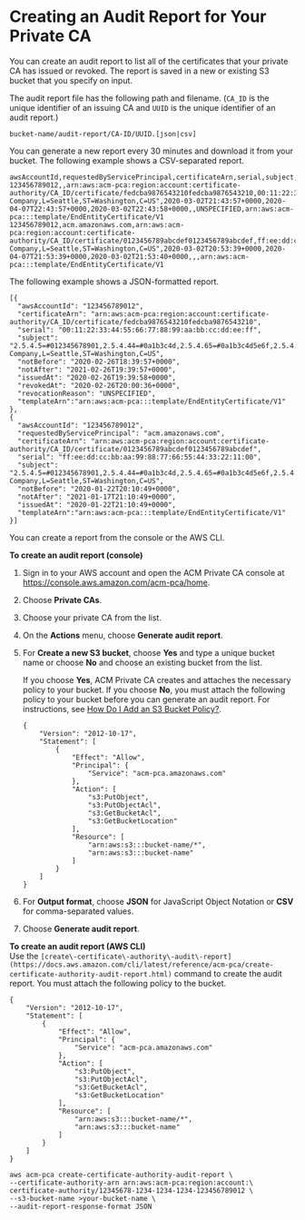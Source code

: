 # Creating an Audit Report for Your Private CA<a name="PcaAuditReport"></a>

You can create an audit report to list all of the certificates that your private CA has issued or revoked\. The report is saved in a new or existing S3 bucket that you specify on input\. 

The audit report file has the following path and filename\. \(`CA_ID` is the unique identifier of an issuing CA and `UUID` is the unique identifier of an audit report\.\)

```
bucket-name/audit-report/CA-ID/UUID.[json|csv]
```

You can generate a new report every 30 minutes and download it from your bucket\. The following example shows a CSV\-separated report\.

```
awsAccountId,requestedByServicePrincipal,certificateArn,serial,subject,notBefore,notAfter,issuedAt,revokedAt,revocationReason,templateArn
123456789012,,arn:aws:acm-pca:region:account:certificate-authority/CA_ID/certificate/fedcba9876543210fedcba9876543210,00:11:22:33:44:55:66:77:88:99:aa:bb:cc:dd:ee:ff,"2.5.4.5=#012345678901,2.5.4.44=#0a1b3c4d,2.5.4.65=#0a1b3c4e5f6a,2.5.4.43=#0a1b3c4d5e,2.5.4.42=#0123456789abcdef0123456789abcdef0123,2.5.4.4=#0123456789abcdef01234567,2.5.4.12=#0a1b3c4d5e,2.5.4.46=#0123456789ab,CN=www.example1.com,OU=Sales,O=Example Company,L=Seattle,ST=Washington,C=US",2020-03-02T21:43:57+0000,2020-04-07T22:43:57+0000,2020-03-02T22:43:58+0000,,UNSPECIFIED,arn:aws:acm-pca:::template/EndEntityCertificate/V1
123456789012,acm.amazonaws.com,arn:aws:acm-pca:region:account:certificate-authority/CA_ID/certificate/0123456789abcdef0123456789abcdef,ff:ee:dd:cc:bb:aa:99:88:77:66:55:44:33:22:11:00,"2.5.4.5=#012345678901,2.5.4.44=#0a1b3c4d,2.5.4.65=#0a1b3c4d5e6f,2.5.4.43=#0a1b3c4d5e,2.5.4.42=#0123456789abcdef0123456789abcdef0123,2.5.4.4=#0123456789abcdef01234567,2.5.4.12=#0a1b3c4d5e,2.5.4.46=#0123456789ab,CN=www.example1.com,OU=Sales,O=Example Company,L=Seattle,ST=Washington,C=US",2020-03-02T20:53:39+0000,2020-04-07T21:53:39+0000,2020-03-02T21:53:40+0000,,,arn:aws:acm-pca:::template/EndEntityCertificate/V1
```

The following example shows a JSON\-formatted report\. 

```
[{
  "awsAccountId": "123456789012",
  "certificateArn": "arn:aws:acm-pca:region:account:certificate-authority/CA_ID/certificate/fedcba9876543210fedcba9876543210",
  "serial": "00:11:22:33:44:55:66:77:88:99:aa:bb:cc:dd:ee:ff",
  "subject": "2.5.4.5=#012345678901,2.5.4.44=#0a1b3c4d,2.5.4.65=#0a1b3c4d5e6f,2.5.4.43=#0a1b3c4d5e,2.5.4.42=#0123456789abcdef0123456789abcdef0123,2.5.4.4=#0123456789abcdef01234567,2.5.4.12=#0a1b3c4d5e,2.5.4.46=#0123456789ab,CN=www.example1.com,OU=Sales,O=Example Company,L=Seattle,ST=Washington,C=US",
  "notBefore": "2020-02-26T18:39:57+0000",
  "notAfter": "2021-02-26T19:39:57+0000",
  "issuedAt": "2020-02-26T19:39:58+0000",
  "revokedAt": "2020-02-26T20:00:36+0000",
  "revocationReason": "UNSPECIFIED",
  "templateArn":"arn:aws:acm-pca:::template/EndEntityCertificate/V1"
},
{
  "awsAccountId": "123456789012",
  "requestedByServicePrincipal": "acm.amazonaws.com",
  "certificateArn": "arn:aws:acm-pca:region:account:certificate-authority/CA_ID/certificate/0123456789abcdef0123456789abcdef",
  "serial": "ff:ee:dd:cc:bb:aa:99:88:77:66:55:44:33:22:11:00",
  "subject": "2.5.4.5=#012345678901,2.5.4.44=#0a1b3c4d,2.5.4.65=#0a1b3c4d5e6f,2.5.4.43=#0a1b3c4d5e,2.5.4.42=#0123456789abcdef0123456789abcdef0123,2.5.4.4=#0123456789abcdef01234567,2.5.4.12=#0a1b3c4d5e,2.5.4.46=#0123456789ab,CN=www.example1.com,OU=Sales,O=Example Company,L=Seattle,ST=Washington,C=US",
  "notBefore": "2020-01-22T20:10:49+0000",
  "notAfter": "2021-01-17T21:10:49+0000",
  "issuedAt": "2020-01-22T21:10:49+0000",
  "templateArn":"arn:aws:acm-pca:::template/EndEntityCertificate/V1"
}]
```

You can create a report from the console or the AWS CLI\.

**To create an audit report \(console\)**

1. Sign in to your AWS account and open the ACM Private CA console at [https://console\.aws\.amazon\.com/acm\-pca/home](https://console.aws.amazon.com/acm-pca/home)\.

1. Choose **Private CAs**\.

1. Choose your private CA from the list\.

1. On the **Actions** menu, choose **Generate audit report**\.

1. For **Create a new S3 bucket**, choose **Yes** and type a unique bucket name or choose **No** and choose an existing bucket from the list\. 

   If you choose **Yes**, ACM Private CA creates and attaches the necessary policy to your bucket\. If you choose **No**, you must attach the following policy to your bucket before you can generate an audit report\. For instructions, see [How Do I Add an S3 Bucket Policy?](https://docs.aws.amazon.com/AmazonS3/latest/user-guide/add-bucket-policy.html)\. 

   ```
   {
       "Version": "2012-10-17",
       "Statement": [
           {
               "Effect": "Allow",
               "Principal": {
                   "Service": "acm-pca.amazonaws.com"
               },
               "Action": [
                   "s3:PutObject",
                   "s3:PutObjectAcl",
                   "s3:GetBucketAcl",
                   "s3:GetBucketLocation"
               ],
               "Resource": [
                   "arn:aws:s3:::bucket-name/*",
                   "arn:aws:s3:::bucket-name"
               ]
           }
       ]
   }
   ```

1. For **Output format**, choose **JSON** for JavaScript Object Notation or **CSV** for comma\-separated values\. 

1. Choose **Generate audit report**\.

**To create an audit report \(AWS CLI\)**  
Use the `[create\-certificate\-authority\-audit\-report](https://docs.aws.amazon.com/cli/latest/reference/acm-pca/create-certificate-authority-audit-report.html)` command to create the audit report\. You must attach the following policy to the bucket\. 

```
{
    "Version": "2012-10-17",
    "Statement": [
        {
            "Effect": "Allow",
            "Principal": {
                "Service": "acm-pca.amazonaws.com"
            },
            "Action": [
                "s3:PutObject",
                "s3:PutObjectAcl",
                "s3:GetBucketAcl",
                "s3:GetBucketLocation"
            ],
            "Resource": [
                "arn:aws:s3:::bucket-name/*",
                "arn:aws:s3:::bucket-name"
            ]
        }
    ]
}
```

```
aws acm-pca create-certificate-authority-audit-report \
--certificate-authority-arn arn:aws:acm-pca:region:account:\
certificate-authority/12345678-1234-1234-1234-123456789012 \
--s3-bucket-name >your-bucket-name \
--audit-report-response-format JSON
```